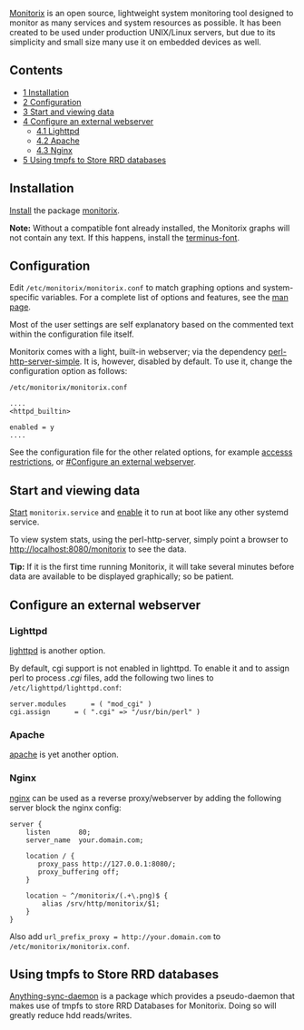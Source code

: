 [Monitorix](http://www.monitorix.org/) is an open source, lightweight system monitoring tool designed to monitor as many services and system resources as possible. It has been created to be used under production UNIX/Linux servers, but due to its simplicity and small size many use it on embedded devices as well.

## Contents

*   [1 Installation](#Installation)
*   [2 Configuration](#Configuration)
*   [3 Start and viewing data](#Start_and_viewing_data)
*   [4 Configure an external webserver](#Configure_an_external_webserver)
    *   [4.1 Lighttpd](#Lighttpd)
    *   [4.2 Apache](#Apache)
    *   [4.3 Nginx](#Nginx)
*   [5 Using tmpfs to Store RRD databases](#Using_tmpfs_to_Store_RRD_databases)

## Installation

[Install](/index.php/Install "Install") the package [monitorix](https://aur.archlinux.org/packages/monitorix/).

**Note:** Without a compatible font already installed, the Monitorix graphs will not contain any text. If this happens, install the [terminus-font](https://www.archlinux.org/packages/?name=terminus-font).

## Configuration

Edit `/etc/monitorix/monitorix.conf` to match graphing options and system-specific variables. For a complete list of options and features, see the [man page](http://www.monitorix.org/documentation.html).

Most of the user settings are self explanatory based on the commented text within the configuration file itself.

Monitorix comes with a light, built-in webserver; via the dependency [perl-http-server-simple](https://www.archlinux.org/packages/?name=perl-http-server-simple). It is, however, disabled by default. To use it, change the configuration option as follows:

 `/etc/monitorix/monitorix.conf` 

```
....
<httpd_builtin>

enabled = y
....
```

See the configuration file for the other related options, for example [accesss restrictions](http://www.monitorix.org/documentation.html#3), or [#Configure an external webserver](#Configure_an_external_webserver).

## Start and viewing data

[Start](/index.php/Start "Start") `monitorix.service` and [enable](/index.php/Enable "Enable") it to run at boot like any other systemd service.

To view system stats, using the perl-http-server, simply point a browser to [http://localhost:8080/monitorix](http://localhost:8080/monitorix) to see the data.

**Tip:** If it is the first time running Monitorix, it will take several minutes before data are available to be displayed graphically; so be patient.

## Configure an external webserver

### Lighttpd

[lighttpd](https://www.archlinux.org/packages/?name=lighttpd) is another option.

By default, cgi support is not enabled in lighttpd. To enable it and to assign perl to process _.cgi_ files, add the following two lines to `/etc/lighttpd/lighttpd.conf`:

```
server.modules		= ( "mod_cgi" )
cgi.assign		= ( ".cgi" => "/usr/bin/perl" )

```

### Apache

[apache](https://www.archlinux.org/packages/?name=apache) is yet another option.

### Nginx

[nginx](https://www.archlinux.org/packages/?name=nginx) can be used as a reverse proxy/webserver by adding the following server block the nginx config:

```
server {
    listen       80;
    server_name  your.domain.com;

    location / {
       proxy_pass http://127.0.0.1:8080/;
       proxy_buffering off;
    }

    location ~ ^/monitorix/(.+\.png)$ {
        alias /srv/http/monitorix/$1;
    }
}

```

Also add `url_prefix_proxy = http://your.domain.com` to `/etc/monitorix/monitorix.conf`.

## Using tmpfs to Store RRD databases

[Anything-sync-daemon](https://aur.archlinux.org/packages/Anything-sync-daemon/) is a package which provides a pseudo-daemon that makes use of tmpfs to store RRD Databases for Monitorix. Doing so will greatly reduce hdd reads/writes.